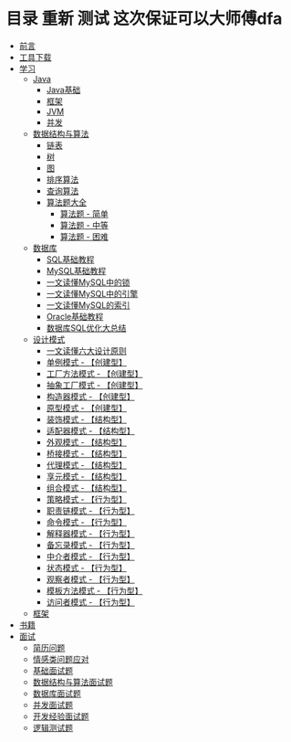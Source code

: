 # 目录 重新  测试 这次保证可以大师傅dfa
* [前言](README.md)
* [工具下载]()
* [学习](learn/java.md)
    * [Java]()
        * [Java基础]()
        * [框架]()
        * [JVM]()
        * [并发]()
    * [数据结构与算法](learn/data-structure-and-algorithm/data-structure-and-algorithm.md)
        * [链表]()
        * [树]()
        * [图]()
        * [排序算法](learn/data-structure-and-algorithm/sorting-algorithm.md)
        * [查询算法]()
        * [算法题大全](learn/data-structure-and-algorithm/list-algorithm.problems.md)
            * [算法题 - 简单](learn/data-structure-and-algorithm/list-algorithm-simple.problems.md)
            * [算法题 - 中等](learn/data-structure-and-algorithm/list-algorithm-secondary.problems.md)
            * [算法题 - 困难](learn/data-structure-and-algorithm/list-algorithm-difficulty.problems.md)
    * [数据库](learn/database/database.md)
        * [SQL基础教程](learn/database/sql-basic-course.md)
        * [MySQL基础教程]()
        * [一文读懂MySQL中的锁]()
        * [一文读懂MySQL中的引擎]()
        * [一文读懂MySQL的索引]()
        * [Oracle基础教程]()
        * [数据库SQL优化大总结](learn/database/sql-optimization-summary.md)
    * [设计模式](learn/design-pattern/design-pattern.md)
        * [一文读懂六大设计原则]()
        * [单例模式 - 【创建型】]()
        * [工厂方法模式 - 【创建型】]()
        * [抽象工厂模式 - 【创建型】]()
        * [构造器模式 - 【创建型】]()
        * [原型模式 - 【创建型】]()
        * [装饰模式 - 【结构型】]()
        * [适配器模式 - 【结构型】]()
        * [外观模式 - 【结构型】]()
        * [桥接模式 - 【结构型】]()
        * [代理模式 - 【结构型】]()
        * [享元模式 - 【结构型】]()
        * [组合模式 - 【结构型】]()
        * [策略模式 - 【行为型】]()
        * [职责链模式 - 【行为型】]()
        * [命令模式 - 【行为型】]()
        * [解释器模式 - 【行为型】]()
        * [备忘录模式 - 【行为型】]()
        * [中介者模式 - 【行为型】]()
        * [状态模式 - 【行为型】]()
        * [观察者模式 - 【行为型】]()
        * [模板方法模式 - 【行为型】]()
        * [访问者模式 - 【行为型】]()
    * [框架]()
* [书籍](book/book.md)
* [面试](interview/interview.md)
    * [简历问题]()
    * [情感类问题应对](interview/emotional-problems.md)
    * [基础面试题]()
    * [数据结构与算法面试题]()
    * [数据库面试题]()
    * [并发面试题]()
    * [开发经验面试题]()
    * [逻辑测试题]()


